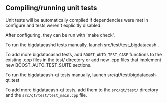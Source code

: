 Compiling/running unit tests
------------------------------------

Unit tests will be automatically compiled if dependencies were met in configure
and tests weren't explicitly disabled.

After configuring, they can be run with 'make check'.

To run the bigdatacashd tests manually, launch src/test/test_bigdatacash .

To add more bigdatacashd tests, add `BOOST_AUTO_TEST_CASE` functions to the existing
.cpp files in the test/ directory or add new .cpp files that
implement new BOOST_AUTO_TEST_SUITE sections.

To run the bigdatacash-qt tests manually, launch src/qt/test/bigdatacash-qt_test

To add more bigdatacash-qt tests, add them to the `src/qt/test/` directory and
the `src/qt/test/test_main.cpp` file.
